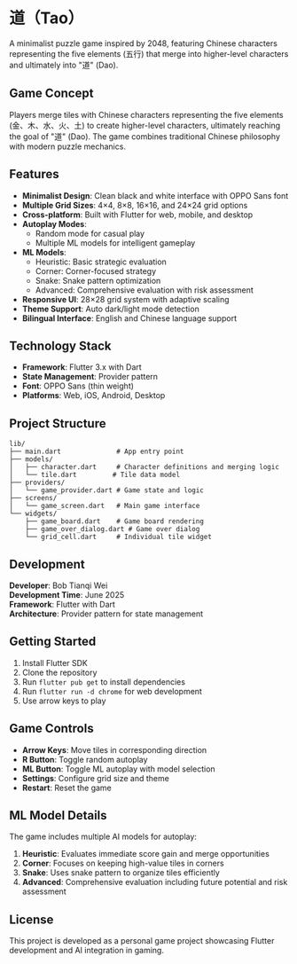# 道（Tao）

A minimalist puzzle game inspired by 2048, featuring Chinese characters representing the five elements (五行) that merge into higher-level characters and ultimately into "道" (Dao).

## Game Concept

Players merge tiles with Chinese characters representing the five elements (金、木、水、火、土) to create higher-level characters, ultimately reaching the goal of "道" (Dao). The game combines traditional Chinese philosophy with modern puzzle mechanics.

## Features

- **Minimalist Design**: Clean black and white interface with OPPO Sans font
- **Multiple Grid Sizes**: 4×4, 8×8, 16×16, and 24×24 grid options
- **Cross-platform**: Built with Flutter for web, mobile, and desktop
- **Autoplay Modes**: 
  - Random mode for casual play
  - Multiple ML models for intelligent gameplay
- **ML Models**:
  - Heuristic: Basic strategic evaluation
  - Corner: Corner-focused strategy
  - Snake: Snake pattern optimization
  - Advanced: Comprehensive evaluation with risk assessment
- **Responsive UI**: 28×28 grid system with adaptive scaling
- **Theme Support**: Auto dark/light mode detection
- **Bilingual Interface**: English and Chinese language support

## Technology Stack

- **Framework**: Flutter 3.x with Dart
- **State Management**: Provider pattern
- **Font**: OPPO Sans (thin weight)
- **Platforms**: Web, iOS, Android, Desktop

## Project Structure

```
lib/
├── main.dart              # App entry point
├── models/
│   ├── character.dart     # Character definitions and merging logic
│   └── tile.dart         # Tile data model
├── providers/
│   └── game_provider.dart # Game state and logic
├── screens/
│   └── game_screen.dart   # Main game interface
└── widgets/
    ├── game_board.dart    # Game board rendering
    ├── game_over_dialog.dart # Game over dialog
    └── grid_cell.dart     # Individual tile widget
```

## Development

**Developer**: Bob Tianqi Wei  
**Development Time**: June 2025  
**Framework**: Flutter with Dart  
**Architecture**: Provider pattern for state management

## Getting Started

1. Install Flutter SDK
2. Clone the repository
3. Run `flutter pub get` to install dependencies
4. Run `flutter run -d chrome` for web development
5. Use arrow keys to play

## Game Controls

- **Arrow Keys**: Move tiles in corresponding direction
- **R Button**: Toggle random autoplay
- **ML Button**: Toggle ML autoplay with model selection
- **Settings**: Configure grid size and theme
- **Restart**: Reset the game

## ML Model Details

The game includes multiple AI models for autoplay:

1. **Heuristic**: Evaluates immediate score gain and merge opportunities
2. **Corner**: Focuses on keeping high-value tiles in corners
3. **Snake**: Uses snake pattern to organize tiles efficiently
4. **Advanced**: Comprehensive evaluation including future potential and risk assessment

## License

This project is developed as a personal game project showcasing Flutter development and AI integration in gaming. 